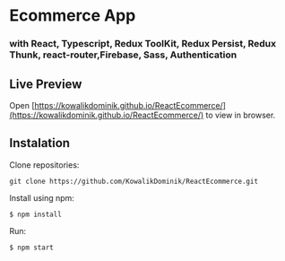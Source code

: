 # Ecommerce App

### with React, Typescript, Redux ToolKit, Redux Persist, Redux Thunk, react-router,Firebase, Sass, Authentication

## Live Preview

Open [https://kowalikdominik.github.io/ReactEcommerce/](https://kowalikdominik.github.io/ReactEcommerce/) to view in browser.

## Instalation

Clone repositories:

```
git clone https://github.com/KowalikDominik/ReactEcommerce.git

```

Install using npm:

```
$ npm install
```

Run:

```
$ npm start
```
